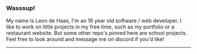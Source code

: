 ### Wasssup!

My name is Leon de Haas, I'm an 18 year old software / web developer. I like to work on little projects in my free time, such as my portfolio or a restaurant website. But some other repo's pinned here are school projects. Feel free to look around and message me on discord if you'd like!

_________________________________________________________________________________________________________________________________________________________________________
